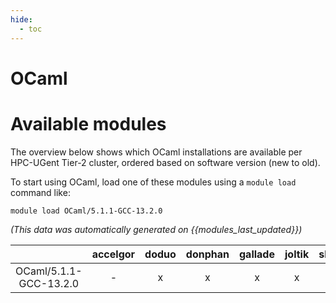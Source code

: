 ```yaml
---
hide:
  - toc
---
```


OCaml
=====

# Available modules


The overview below shows which OCaml installations are available per HPC-UGent Tier-2 cluster, ordered based on software version (new to old).

To start using OCaml, load one of these modules using a `module load` command like:

```shell
module load OCaml/5.1.1-GCC-13.2.0
```

*(This data was automatically generated on {{modules_last_updated}})*  

| |accelgor|doduo|donphan|gallade|joltik|shinx|
| :---: | :---: | :---: | :---: | :---: | :---: | :---: |
|OCaml/5.1.1-GCC-13.2.0|-|x|x|x|x|x|
